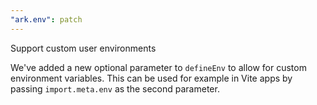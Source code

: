 ```yaml
---
"ark.env": patch
---
```


Support custom user environments

We've added a new optional parameter to `defineEnv` to allow for custom environment variables. This can be used for example in Vite apps by passing `import.meta.env` as the second parameter.
